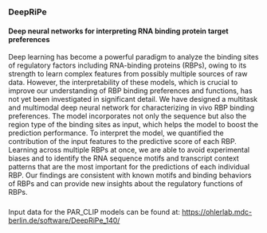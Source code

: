 ### DeepRiPe
#### Deep neural networks for interpreting RNA binding protein target preferences

Deep learning has become a powerful paradigm to analyze the binding sites of regulatory factors including RNA-binding proteins (RBPs), owing to its strength to learn complex features from possibly multiple sources of raw data. However, the interpretability of these models, which is crucial to improve our understanding of RBP binding preferences and functions, has not yet been investigated in significant detail.
We have designed a multitask and multimodal deep neural network for characterizing in vivo RBP binding preferences. The model incorporates not only the sequence but also the region type of the binding sites as input, which helps the model to boost the prediction performance. To interpret the model, we quantified the contribution of the input features to the predictive score of each RBP. Learning across multiple RBPs at once, we are able to avoid experimental biases and to identify the RNA sequence motifs and transcript context patterns that are the most important for the predictions of each individual RBP. Our findings are consistent with known motifs and binding behaviors of RBPs and can provide new insights about the regulatory functions of RBPs.


###

Input data for the PAR_CLIP models can be found at: https://ohlerlab.mdc-berlin.de/software/DeepRiPe_140/
